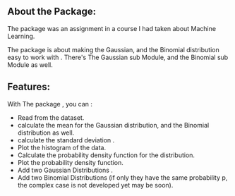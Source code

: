 ## About the Package:
The package was an assignment in a course I had taken about Machine Learning.

The package is about making the Gaussian, and the Binomial distribution easy to work with .
There's The Gaussian sub Module, and the Binomial sub Module as well.
## Features:
With The package , you can :
* Read from the dataset.
* calculate the mean for the Gaussian distribution, and the Binomial distribution as well.
* calculate the standard deviation .
* Plot the histogram of the data.
* Calculate the probability density function for the distribution.
* Plot the probability density function.
* Add two Gaussian Distributions .
* Add two Binomial Distributions (if only they have the same probability p, the complex case is not developed yet may be soon).
